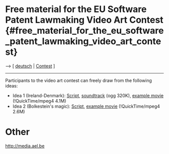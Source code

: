 # Free material for the EU Software Patent Lawmaking Video Art Contest {#free_material_for_the_eu_software_patent_lawmaking_video_art_contest}

\--\> \[ [ deutsch](ConsVideoSampl0405De "wikilink") \| [
Contest](ConsVideo0405En "wikilink") \]

------------------------------------------------------------------------

Participants to the video art contest can freely draw from the following
ideas:

-   Idea 1 (Ireland-Denmark): [
    Script](ConsVideoScriptIrelandEn "wikilink"),
    [soundtrack](http://www.itia.ntua.gr/~anthony/tmp/soundtrack.ogg "wikilink")
    (ogg 320K), [example
    movie](http://www.elis.ugent.be/~jmaebe/nobackup/council2.mov "wikilink")
    (!QuickTime/mpeg4 4.1M)
-   Idea 2 (Bolkestein\'s magic): [
    Script](ConsVideoScriptMagicEn "wikilink"), [example
    movie](http://www.elis.ugent.be/~jmaebe/nobackup/magic.mov "wikilink")
    (!QuickTime/mpeg4 2.6M)

# Other

<http://media.ael.be>
